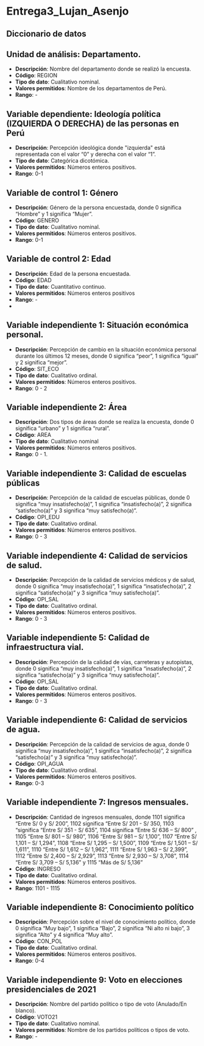# Entrega3_Lujan_Asenjo
## Diccionario de datos 

## Unidad de análisis: Departamento.
- **Descripción**: Nombre del departamento donde se realizó la encuesta.
- **Código**: REGION
- **Tipo de dato**: Cualitativo nominal.
- **Valores permitidos**: Nombre de los departamentos de Perú.
- **Rango**: -

## Variable dependiente: Ideología política (IZQUIERDA O DERECHA) de las personas en Perú
- **Descripción**: Percepción ideológica donde "izquierda" está representada con el valor “0” y derecha con el valor “1”.
- **Tipo de dato**: Categórica dicotómica.
- **Valores permitidos**: Números enteros positivos.
- **Rango**: 0-1

## Variable de control 1: Género
- **Descripción**: Género de la persona encuestada, donde 0 significa “Hombre” y 1 significa “Mujer”.
- **Código**: GENERO
- **Tipo de dato**: Cualitativo nominal.
- **Valores permitidos**: Números enteros positivos.
- **Rango**: 0-1

## Variable de control 2: Edad
- **Descripción**: Edad de la persona encuestada.
- **Código**: EDAD
- **Tipo de dato**: Cuantitativo continuo.
- **Valores permitidos**: Números enteros positivos
- **Rango**: -
- 
## Variable independiente 1: Situación económica personal.
- **Descripción**: Percepción de cambio en la situación económica personal durante los últimos 12 meses, donde 0 significa “peor”, 1 significa “igual” y 2 significa “mejor”.
- **Código**: SIT_ECO
- **Tipo de dato**: Cualitativo ordinal.
- **Valores permitidos**: Números enteros positivos.
- **Rango**: 0 - 2

## Variable independiente 2: Área
- **Descripción**: Dos tipos de áreas donde se realiza la encuesta, donde 0 significa “urbano” y 1 significa “rural”.
- **Código**: AREA
- **Tipo de dato**: Cualitativo nominal
- **Valores permitidos**: Números enteros positivos.
- **Rango**: 0 - 1.

## Variable independiente 3: Calidad de escuelas públicas
- **Descripción**: Percepción de la calidad de escuelas públicas, donde 0 significa “muy insatisfecho(a)”, 1 significa “insatisfecho(a)”, 2 significa “satisfecho(a)” y 3 significa “muy satisfecho(a)”.
- **Código**: OPI_EDU
- **Tipo de dato**: Cualitativo ordinal.
- **Valores permitidos**: Números enteros positivos.
- **Rango**: 0 - 3

## Variable independiente 4: Calidad de servicios de salud.
- **Descripción**: Percepción de la calidad de servicios médicos y de salud, donde 0 significa “muy insatisfecho(a)”, 1 significa “insatisfecho(a)”, 2 significa “satisfecho(a)” y 3 significa “muy satisfecho(a)”.
- **Código**: OPI_SAL 
- **Tipo de dato**: Cualitativo ordinal.
- **Valores permitidos**: Números enteros positivos.
- **Rango**: 0 - 3

## Variable independiente 5: Calidad de infraestructura vial.
- **Descripción**: Percepción de la calidad de vías, carreteras y autopistas, donde 0 significa “muy insatisfecho(a)”, 1 significa “insatisfecho(a)”, 2 significa “satisfecho(a)” y 3 significa “muy satisfecho(a)”.
- **Código**: OPI_SAL 
- **Tipo de dato**: Cualitativo ordinal.
- **Valores permitidos**: Números enteros positivos.
- **Rango**: 0 - 3


## Variable independiente 6: Calidad de servicios de agua.
- **Descripción**: Percepción de la calidad de servicios de agua, donde 0 significa “muy insatisfecho(a)”, 1 significa “insatisfecho(a)”, 2 significa “satisfecho(a)” y 3 significa “muy satisfecho(a)”.
- **Código**: OPI_AGUA
- **Tipo de dato**: Cualitativo ordinal.
- **Valores permitidos**: Números enteros positivos.
- **Rango**: 0-3

## Variable independiente 7: Ingresos mensuales.
- **Descripción**: Cantidad de ingresos mensuales, donde 1101 significa “Entre S/ 0 y S/ 200”, 1102 significa “Entre S/ 201 - S/ 350, 1103 “significa “Entre S/ 351 - S/ 635”, 1104 significa “Entre S/ 636 – S/ 800” , 1105 “Entre S/ 801 – S/ 980”, 1106 “Entre S/ 981 – S/ 1,100”, 1107 “Entre S/ 1,101 – S/ 1,294”, 1108 “Entre S/ 1,295 – S/ 1,500”, 1109 “Entre S/ 1,501 – S/ 1,611”, 1110 “Entre S/ 1,612 – S/ 1,962”, 1111 “Entre S/ 1,963 – S/ 2,399”, 1112 “Entre S/ 2,400 – S/ 2,929”, 1113 “Entre S/ 2,930 – S/ 3,708”, 1114 “Entre S/ 3,709 – S/ 5,136” y 1115 “Más de S/ 5,136”
- **Código**: INGRESO 
- **Tipo de dato**: Cualitativo ordinal.
- **Valores permitidos**: Números enteros positivos.
- **Rango**: 1101 - 1115

## Variable independiente 8: Conocimiento político
- **Descripción**: Percepción sobre el nivel de conocimiento político, donde 0 significa “Muy bajo”, 1 significa “Bajo”, 2 significa “Ni alto ni bajo”, 3 significa “Alto” y 4 significa “Muy alto”.
- **Código**: CON_POL
- **Tipo de dato**: Cualitativo ordinal.
- **Valores permitidos**: Números enteros positivos.
- **Rango**: 0-4

## Variable independiente 9: Voto en elecciones presidenciales de 2021
- **Descripción**: Nombre del partido político o tipo de voto (Anulado/En blanco).
- **Código**: VOTO21
- **Tipo de dato**: Cualitativo nominal.
- **Valores permitidos**: Nombre de los partidos políticos o tipos de voto.
- **Rango**: - 



